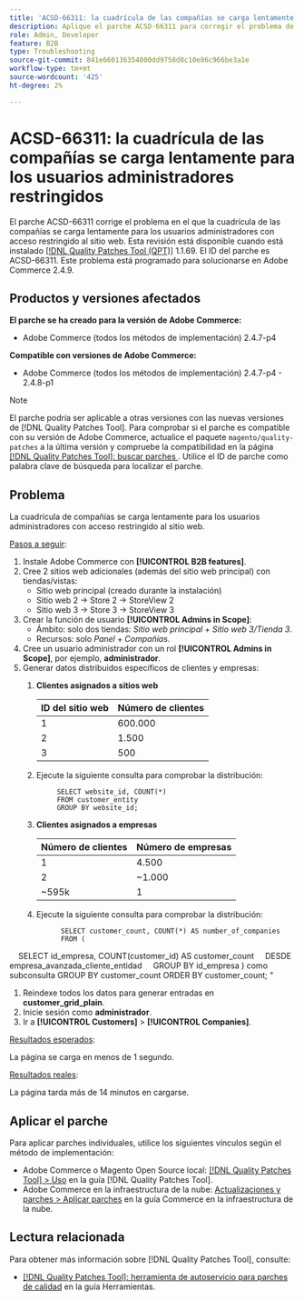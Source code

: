 ```yaml
---
title: 'ACSD-66311: la cuadrícula de las compañías se carga lentamente para los usuarios administradores restringidos'
description: Aplique el parche ACSD-66311 para corregir el problema de Adobe Commerce en el que la cuadrícula de las empresas se carga lentamente para los usuarios administradores con acceso restringido a sitios web.
role: Admin, Developer
feature: B2B
type: Troubleshooting
source-git-commit: 841e660136354800dd9758d8c10e86c966be3a1e
workflow-type: tm+mt
source-wordcount: '425'
ht-degree: 2%

---
```



# ACSD-66311: la cuadrícula de las compañías se carga lentamente para los usuarios administradores restringidos

El parche ACSD-66311 corrige el problema en el que la cuadrícula de las compañías se carga lentamente para los usuarios administradores con acceso restringido al sitio web. Esta revisión está disponible cuando está instalado [[!DNL Quality Patches Tool (QPT)]](/help/tools/quality-patches-tool/quality-patches-tool-to-self-serve-quality-patches.md) 1.1.69. El ID del parche es ACSD-66311. Este problema está programado para solucionarse en Adobe Commerce 2.4.9.

## Productos y versiones afectados

**El parche se ha creado para la versión de Adobe Commerce:**

* Adobe Commerce (todos los métodos de implementación) 2.4.7-p4

**Compatible con versiones de Adobe Commerce:**

* Adobe Commerce (todos los métodos de implementación) 2.4.7-p4 - 2.4.8-p1

>[!NOTE]
>
>El parche podría ser aplicable a otras versiones con las nuevas versiones de [!DNL Quality Patches Tool]. Para comprobar si el parche es compatible con su versión de Adobe Commerce, actualice el paquete `magento/quality-patches` a la última versión y compruebe la compatibilidad en la página [[!DNL Quality Patches Tool]: buscar parches ](https://experienceleague.adobe.com/tools/commerce-quality-patches/index.html). Utilice el ID de parche como palabra clave de búsqueda para localizar el parche.

## Problema

La cuadrícula de compañías se carga lentamente para los usuarios administradores con acceso restringido al sitio web.

<u>Pasos a seguir</u>:

1. Instale Adobe Commerce con **[!UICONTROL B2B features]**.
1. Cree 2 sitios web adicionales (además del sitio web principal) con tiendas/vistas:
   * Sitio web principal (creado durante la instalación)
   * Sitio web 2 → Store 2 → StoreView 2
   * Sitio web 3 → Store 3 → StoreView 3
1. Crear la función de usuario **[!UICONTROL Admins in Scope]**:
   * Ámbito: solo dos tiendas: *Sitio web principal* + *Sitio web 3/Tienda 3*.
   * Recursos: solo *Panel* + *Compañías*.
1. Cree un usuario administrador con un rol **[!UICONTROL Admins in Scope]**, por ejemplo, **administrador**.
1. Generar datos distribuidos específicos de clientes y empresas:
   1. **Clientes asignados a sitios web**

      | ID del sitio web | Número de clientes |
      |------------|---------------------|
      | 1 | 600.000 |
      | 2 | 1.500 |
      | 3 | 500 |


   1. Ejecute la siguiente consulta para comprobar la distribución:

      ```
           SELECT website_id, COUNT(*) 
           FROM customer_entity 
           GROUP BY website_id; 
      ```

   1. **Clientes asignados a empresas**

      | Número de clientes | Número de empresas |
      |---------------------|---------------------|
      | 1 | 4.500 |
      | 2 | ~1.000 |
      | ~595k | 1 |

   1. Ejecute la siguiente consulta para comprobar la distribución:

      ```
            SELECT customer_count, COUNT(*) AS number_of_companies
            FROM (
      
            SELECT id_empresa, COUNT(customer_id) AS customer_count
            DESDE empresa_avanzada_cliente_entidad
            GROUP BY id_empresa
) como subconsulta
GROUP BY customer_count
ORDER BY customer_count;
&quot;

1. Reindexe todos los datos para generar entradas en **customer_grid_plain**.
1. Inicie sesión como **administrador**.
1. Ir a **[!UICONTROL Customers]** > **[!UICONTROL Companies]**.

<u>Resultados esperados</u>:

La página se carga en menos de 1 segundo.

<u>Resultados reales</u>:

La página tarda más de 14 minutos en cargarse.

## Aplicar el parche

Para aplicar parches individuales, utilice los siguientes vínculos según el método de implementación:

* Adobe Commerce o Magento Open Source local: [[!DNL Quality Patches Tool] > Uso](/help/tools/quality-patches-tool/usage.md) en la guía [!DNL Quality Patches Tool].
* Adobe Commerce en la infraestructura de la nube: [Actualizaciones y parches > Aplicar parches](https://experienceleague.adobe.com/docs/commerce-cloud-service/user-guide/develop/upgrade/apply-patches.html) en la guía Commerce en la infraestructura de la nube.

## Lectura relacionada

Para obtener más información sobre [!DNL Quality Patches Tool], consulte:

* [[!DNL Quality Patches Tool]: herramienta de autoservicio para parches de calidad](/help/tools/quality-patches-tool/quality-patches-tool-to-self-serve-quality-patches.md) en la guía Herramientas.
